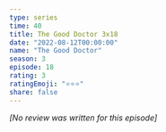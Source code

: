 ```yaml
---
type: series
time: 40
title: The Good Doctor 3x18
date: "2022-08-12T00:00:00"
name: "The Good Doctor"
season: 3
episode: 18
rating: 3
ratingEmoji: "⭐️⭐️⭐️"
share: false
---
```


_[No review was written for this episode]_
